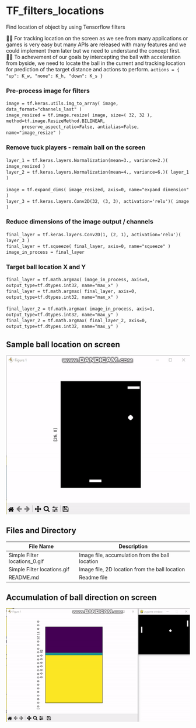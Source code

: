 # TF_filters_locations
Find location of object by using Tensorflow filters

🧸💬 For tracking location on the screen as we see from many applications or games is very easy but many APIs are released with many features and we could implement them later but we need to understand the concept first. <br>
👧💬 To achevement of our goals by intercepting the ball with acceleration from byside, we need to locate the ball in the current and tracking location for prediction of the target distance and actions to perform. ```actions = { "up": K_w, "none": K_h, "down": K_s }```

### Pre-process image for filters ###
```
image = tf.keras.utils.img_to_array( image, data_format="channels_last" )
image_resized = tf.image.resize( image, size=( 32, 32 ), method=tf.image.ResizeMethod.BILINEAR, 
      preserve_aspect_ratio=False, antialias=False, name="image_resize" )
```

### Remove tuck players - remain ball on the screen ###
```
layer_1 = tf.keras.layers.Normalization(mean=3., variance=2.)( image_resized )
layer_2 = tf.keras.layers.Normalization(mean=4., variance=6.)( layer_1 )
	
image = tf.expand_dims( image_resized, axis=0, name="expand dimension" )
layer_3 = tf.keras.layers.Conv2D(32, (3, 3), activation='relu')( image )
```

### Reduce dimensions of the image output / channels ###

```
final_layer = tf.keras.layers.Conv2D(1, (2, 1), activation='relu')( layer_3 )
final_layer = tf.squeeze( final_layer, axis=0, name="squeeze" )
image_in_process = final_layer
```

### Target ball location X and Y ###

```
final_layer = tf.math.argmax( image_in_process, axis=0, output_type=tf.dtypes.int32, name="max_x" )
final_layer = tf.math.argmax( final_layer, axis=0, output_type=tf.dtypes.int32, name="max_x" )

final_layer_2 = tf.math.argmax( image_in_process, axis=1, output_type=tf.dtypes.int32, name="max_y" )
final_layer_2 = tf.math.argmax( final_layer_2, axis=0, output_type=tf.dtypes.int32, name="max_y" )
```

## Sample ball location on screen ##

![alt text](https://github.com/jkaewprateep/TF_filters_locations/blob/main/Simple%20Filter%20locations.gif)

## Files and Directory ##

File Name | Description |
--- | --- |
Simple Filter locations_0.gif | Image file, accumulation from the ball location |
Simple Filter locations.gif | Image file, 2D location from the ball location |
README.md | Readme file |

## Accumulation of ball direction on screen ##

![alt text](https://github.com/jkaewprateep/TF_filters_locations/blob/main/Simple%20Filter%20locations_0.gif)
